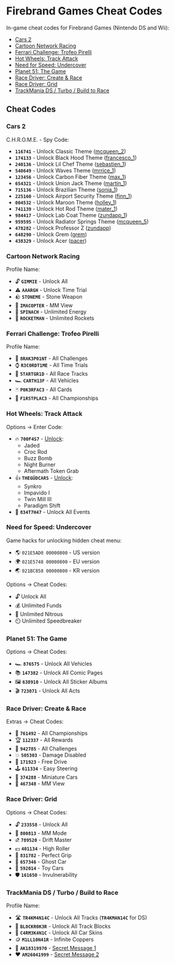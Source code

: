 # Firebrand Games Cheat Codes

In-game cheat codes for Firebrand Games (Nintendo DS and Wii):

- [Cars 2]()
- [Cartoon Network Racing]()
- [Ferrari Challenge: Trofeo Pirelli]()
- [Hot Wheels: Track Attack]()
- [Need for Speed: Undercover]()
- [Planet 51: The Game]()
- [Race Driver: Create & Race]()
- [Race Driver: Grid]()
- [TrackMania DS / Turbo / Build to Race]()

## Cheat Codes

### Cars 2

C.H.R.O.M.E. - Spy Code:
- **`116741`**	- Unlock Classic Theme ([mcqueen_2](# "QR Code: http://m.disney.go.com/m/car/t/page?id=1818415&pid=1818414&e=591"))
- **`174133`**	- Unlock Black Hood Theme ([francesco_1](# "QR Code: http://m.disney.go.com/m/car/t/page?id=1818415&pid=1818414&e=592"))
- **`240136`**	- Unlock Lil Chef Theme ([sebastien_1](# "QR Code: http://m.disney.go.com/m/car/t/page?id=1818415&pid=1818414&e=593"))
- **`540649`**	- Unlock Waves Theme ([mrrice_1](# "QR Code: http://m.disney.go.com/m/car/t/page?id=1818415&pid=1818414&e=594"))
- **`123456`**	- Unlock Carbon Fiber Theme ([max_1](# "QR Code: http://m.disney.go.com/m/car/t/page?id=1818415&pid=1818414&e=595"))
- **`654321`**	- Unlock Union Jack Theme ([martin_1](# "QR Code: http://m.disney.go.com/m/car/t/page?id=1818415&pid=1818414&e=596"))
- **`715136`**	- Unlock Brazilian Theme ([sonia_1](# "QR Code: http://m.disney.go.com/m/car/t/page?id=1818415&pid=1818414&e=597"))
- **`225160`**	- Unlock Airport Security Theme ([finn_1](# "QR Code: http://m.disney.go.com/m/car/t/page?id=1818415&pid=1818414&e=598"))
- **`004532`**	- Unlock Maroon Theme ([holley_1](# "QR Code: http://m.disney.go.com/m/car/t/page?id=1818415&pid=1818414&e=599"))
- **`741139`**	- Unlock Hot Rod Theme ([mater_1](# "QR Code: http://m.disney.go.com/m/car/t/page?id=1818415&pid=1818414&e=600"))
- **`984417`**	- Unlock Lab Coat Theme ([zundapp_1](# "QR Code: http://m.disney.go.com/m/car/t/page?id=1818415&pid=1818414&e=601"))
- **`959595`**	- Unlock Radiator Springs Theme ([mcqueen_5](# "QR Code: http://m.disney.go.com/m/car/t/page?id=1818415&pid=1818414&e=602"))
- **`478282`**	- Unlock Professor Z ([zundapp](# "QR Code: http://m.disney.go.com/m/car/t/page?id=1818415&pid=1818414&e=603"))
- **`648290`**	- Unlock Grem ([grem](# "QR Code: http://m.disney.go.com/m/car/t/page?id=1818415&pid=1818414&e=604"))
- **`438329`**	- Unlock Acer ([pacer](# "QR Code: http://m.disney.go.com/m/car/t/page?id=1818415&pid=1818414&e=605"))


### Cartoon Network Racing

Profile Name:
- 🔓 **`GIMMIE`**	- Unlock All
- ⚠️ **`AAARGH`**	- Unlock Time Trial
- 🪨 **`STONEME`**	- Stone Weapon
- 🚁 **`IMACOPTER`**	- MM View
- 🥬 **`SPINACH`**	- Unlimited Energy
- 🚀 **`ROCKETMAN`**	- Unlimited Rockets


### Ferrari Challenge: Trofeo Pirelli

Profile Name:
- 🚩 **`8RAK3P01NT`**	- All Challenges
- ⌚ **`R3C0RDT1ME`**	- All Time Trials
- 🏁 **`5TARTGR1D`**	- All Race Tracks
- 🏎️ **`CARTH13F`**	- All Vehicles
- 🃏 **`P0K3RFAC3`**	- All Cards
- 🏅 **`F1R5TPLAC3`**	- All Championships


### Hot Wheels: Track Attack

Options -> Enter Code:
- 🔥 **`700F4S7`**	- [Unlock](# "Wii only, DS effect is unknown"):
	- Jaded
	- Croc Rod
	- Buzz Bomb
	- Night Burner
	- Aftermath Token Grab
- 👍 **`THEGÜDCARS`**	- [Unlock](# "Wii only"):
	- Synkro
	- Impavido I
	- Twin Mill III
	- Paradigm Shift
- 🏁 **`834T7H47`**	- Unlock All Events


### Need for Speed: Undercover

Game hacks for unlocking hidden cheat menu:
- 🌎 `021E5AD0 00000800` - US version
- 🌍 `021E5748 00000800` - EU version
- 🌏 `021BC858 00000800` - KR version

Options -> Cheat Codes:
- 🔓 Unlock All
- 💰 Unlimited Funds
- 🧪 Unlimited Nitrous
- ⏲️ Unlimited Speedbreaker


### Planet 51: The Game

Options -> Cheat Codes:
- 🏎️ **`876575`**	- Unlock All Vehicles
- 📚 **`147382`**	- Unlock All Comic Pages
- 🖼️ **`638910`**	- Unlock All Sticker Albums
- 🎬 **`723071`**	- Unlock All Acts


### Race Driver: Create & Race

Extras -> Cheat Codes:
- 🏅 **`761492`**	- All Championships
- 🏆 **`112337`**	- All Rewards
- 🚩 **`942785`**	- All Challenges
- 💥 **`505303`**	- Damage Disabled
- 🧭 **`171923`**	- Free Drive
- 🕹 **`611334`**	- Easy Steering
- 🚗 **`374288`**	- Miniature Cars
- 🎥 **`467348`**	- MM View


### Race Driver: Grid

Options -> Cheat Codes:
- 🔓 **`233558`**	- Unlock All
- 🎥 **`800813`**	- MM Mode
- ⛐  **`789520`**	- Drift Master
- 💵 **`401134`**	- High Roller
- 🛞 **`831782`**	- Perfect Grip
- 👻 **`657346`**	- Ghost Car
- 🚗 **`592014`**	- Toy Cars
- 🛡️ **`161650`**	- Invulnerability


### TrackMania DS / Turbo / Build to Race

Profile Name:
- 🛣️ **`TR4KM4N14C`** - Unlock All Tracks (**`TR4KMAN14C`** for DS)
- 🧩 **`BL0CKR0K3R`** - Unlock All Track Blocks
- 🎨 **`C4RM3K4N1C`** - Unlock All Car Skins
- 🪙 **`M1LL10N41R`** - Infinite Coppers
- 👋 **`AK18319970`** - [Secret Message 1](# "Hi Cheryl, Andrew, William and James!
Thanks for all your support and testing!
I hope you enjoy the game. Adam")
- ❤️ **`AM26041999`** - [Secret Message 2](# "Love to Alex and Chrissie
From Bryan")
